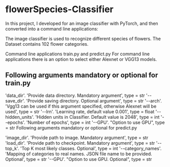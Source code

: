 # flowerSpecies-Classifier
In this project, I developed for an image classifier with PyTorch, and then converted into a command line applications: 

The image classifier is used to recognize different species of flowers. The Dataset contains 102 flower categories.


Command line applications train.py and predict.py
For command line applications there is an option to select either Alexnet or VGG13 models.

## Following arguments mandatory or optional for train.py

'data_dir'. 'Provide data directory. Mandatory argument', type = str
'--save_dir'. 'Provide saving directory. Optional argument', type = str
'--arch'. 'Vgg13 can be used if this argument specified, otherwise Alexnet will be used', type = str
'--lrn'. 'Learning rate, default value 0.001', type = float
'--hidden_units'. 'Hidden units in Classifier. Default value is 2048', type = int
'--epochs'. 'Number of epochs', type = int
'--GPU'. "Option to use GPU", type = str
Following arguments mandatory or optional for predict.py

'image_dir'. 'Provide path to image. Mandatory argument', type = str
'load_dir'. 'Provide path to checkpoint. Mandatory argument', type = str
'--top_k'. 'Top K most likely classes. Optional', type = int
'--category_names'. 'Mapping of categories to real names. JSON file name to be provided. Optional', type = str
'--GPU'. "Option to use GPU. Optional", type = str
